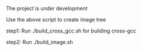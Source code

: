 The project is under development

Use the above script to create image tree

step1: Run ./build_cross_gcc.sh for building cross-gcc
 
step2: Run ./build_image.sh
